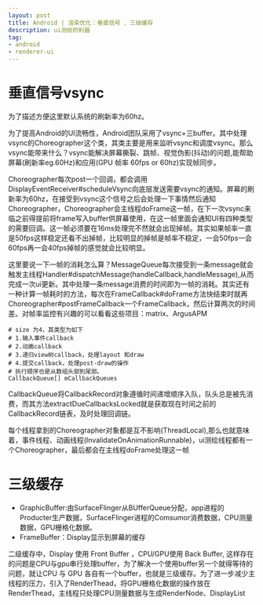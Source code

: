 ```yaml
---
layout: post
title: Android | 渲染优化：垂直信号 、三级缓存
description: ui测绘的利器
tag:
- android
- renderer-ui
---
```


# 垂直信号vsync

为了描述方便这里默认系统的刷新率为60hz。

为了提高Android的UI流畅性，Android团队采用了vsync+三buffer。其中处理vsync的Choreographer这个类，其类主要是用来监听vsync和调度vsync。那么vsync能带来什么？vsync能解决屏幕撕裂、跳帧、视觉伪影(抖动)的问题,能帮助屏幕(刷新率eg.60Hz)和应用(GPU 帧率 60fps or 60hz)实现帧同步。

Choreographer每次post一个回调，都会调用DisplayEventReceiver#scheduleVsync向底层发送需要vsync的通知。屏幕的刷新率为60hz，在接受到vsync这个信号之后会处理一下事情然后通知Choreographer，Choreographer会主线程doFrame这一帧，在下一次vsync来临之前得提前将frame写入buffer供屏幕使用，在这一帧里面会通知UI有四种类型的需要回调。这一帧必须要在16ms处理完不然就会出现掉帧。其实如果帧率一直是50fps这样稳定还看不出掉帧，比较明显的掉帧是帧率不稳定，一会50fps一会60fps再一会40fps掉帧的感觉就会比较明显。

这里要说一下一帧的消耗怎么算？MessageQueue每次接受到一条message就会触发主线程Handler#dispatchMessage(handleCallback,handleMessage),从而完成一次ui更新。其中处理一条message消费的时间即为一帧的消耗。其实还有一种计算一帧耗时的方法，每次在FrameCallback#doFrame方法快结束时就再Choreographer#postFrameCallback一个FrameCallback，然后计算两次的时间差。对帧率监控有兴趣的可以看看这些项目：matrix、ArgusAPM
```
# size 为4，其类型为如下
# 1.输入事件callback
# 2.动画callback
# 3.递归view树callback，处理layout 和draw
# 4.提交callback，处理post-draw的操作
# 执行顺序也是从数组头部到尾部。
CallbackQueue[] mCallbackQueues
```
CallbackQueue将CallbackRecord对象遵循时间递增顺序入队，队头总是被先消费，而其方法extractDueCallbacksLocked就是获取现在时间之前的CallbackRecord链表，及时处理回调链。

每个线程拿到的Choreographer对象都是互不影响(ThreadLocal),那么也就意味着，事件线程、动画线程(InvalidateOnAnimationRunnable)，ui测绘线程都有一个Choreographer，最后都会在主线程doFrame处理这一帧


# 三级缓存

- GraphicBuffer:由SurfaceFlinger从BUfferQueue分配，app进程的Producter生产数据，SurfaceFlinger进程的Comsumor消费数据，CPU测量数据，GPU栅格化数据。
- FrameBuffer：Display显示到屏幕的缓存

二级缓存中，Display 使用 Front Buffer ，CPU/GPU使用 Back Buffer, 这样存在的问题是CPU与gpu串行处理buffer，为了解决一个使用buffer另一个就得等待的问题，就让CPU 与 GPU 各自有一个buffer，也就是三级缓存。为了进一步减少主线程的压力，引入了RenderThead，将GPU栅格化数据的操作放在RenderThead，主线程只处理CPU测量数据与生成RenderNode、DisplayList